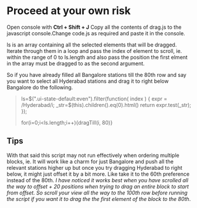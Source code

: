 # Proceed at your own risk

Open console with **Ctrl + Shift + J**
Copy all the contents of drag.js to the javascript console.Change code.js as required and paste it in the console.

ls is an array containing all the selected elements that will be dragged. Iterate through them in a loop and pass the index of element to scroll, ie. within the range of 0 to ls.length and also pass the position the first elment in the array must be dragged to as the second argument.

So if you have already filled all Bangalore stations till the 80th row and say you want to select all Hyderabad stations and drag it to right below Bangalore do the following.

>ls=$(".ui-state-default:even").filter(function( index ) {
	expr = /Hyderabad/i;
	_str=$(this).children().eq(0).html()
	return expr.test(_str);
});
>
>for(i=0;i<ls.length;i++){dragTill(i, 80)}

## Tips

With that said this script may not run effectively when ordering multiple blocks, ie. It will work like a charm for just Bangalore and push all the relevant stations higher up but once you try dragging Hyderabad to right below, it might just offset it by a bit more. Like take it to the 60th preference instead of the 80th. _I have noticed it works best when you have scrolled all the way to offset + 20 positions when trying to drag an entire block to start from offset. So scroll your view all the way to the 100th row before running the script if you want it to drag the the first element of the block to the 80th_.